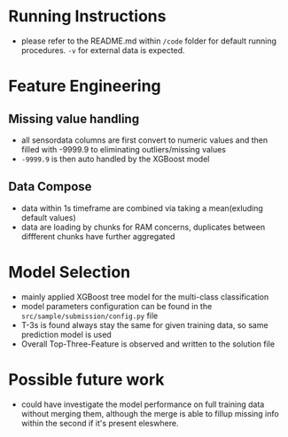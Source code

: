 # Running Instructions
- please refer to the README.md within `/code` folder for default running procedures. `-v` for external data is expected.

# Feature Engineering

## Missing value handling
- all sensordata columns are first convert to numeric values and then filled with -9999.9 to eliminating outliers/missing values
- `-9999.9` is then auto handled by the XGBoost model

## Data Compose
- data within 1s timeframe are combined via taking a mean(exluding default values)
- data are loading by chunks for RAM concerns, duplicates between diffferent chunks have further aggregated

# Model Selection
- mainly applied XGBoost tree model for the multi-class classification
- model parameters configuration can be found in the `src/sample/submission/config.py` file
- T-3s is found always stay the same for given training data, so same prediction model is used
- Overall Top-Three-Feature is observed and written to the solution file

# Possible future work
- could have investigate the model performance on full training data without merging them, although the merge is able to fillup missing info within the second if it's present eleswhere.